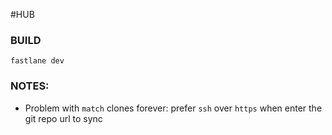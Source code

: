 #HUB

### BUILD
```
fastlane dev
```

### NOTES:
- Problem with `match` clones forever: prefer `ssh` over `https`
when enter the git repo url to sync

